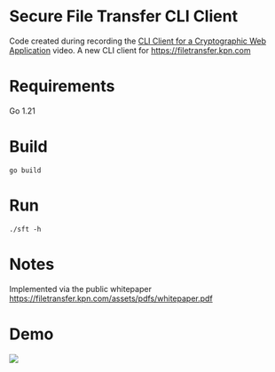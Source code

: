 # Secure File Transfer CLI Client
Code created during recording the [CLI Client for a Cryptographic Web Application](https://youtu.be/GQBbgmbR1Ck) video.
A new CLI client for https://filetransfer.kpn.com

# Requirements
Go 1.21

# Build
```
go build
```

# Run
```
./sft -h
```

# Notes
Implemented via the public whitepaper https://filetransfer.kpn.com/assets/pdfs/whitepaper.pdf

# Demo

![](sft_teaser.gif)
